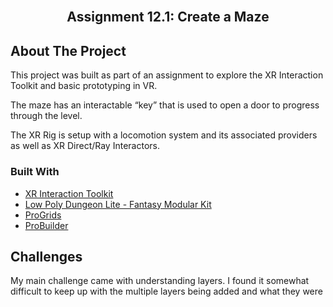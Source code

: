 <br />
<div align="center">
  <h2 align="center">Assignment 12.1: Create a Maze</h2>
</div>


## About The Project

This project was built as part of an assignment to explore the XR Interaction Toolkit and basic prototyping in VR. 

The maze has an interactable “key” that is used to open a door to progress through the level. 

The XR Rig is setup with a locomotion system and its associated providers as well as XR Direct/Ray Interactors. 

### Built With

* [XR Interaction Toolkit](https://docs.unity3d.com/Packages/com.unity.xr.interaction.toolkit@1.0/manual/index.html)
* [Low Poly Dungeon Lite - Fantasy Modular Kit](https://assetstore.unity.com/packages/3d/environments/dungeons/low-poly-dungeon-lite-fantasy-modular-kit-224313)
* [ProGrids](https://docs.unity3d.com/Packages/com.unity.progrids@3.0/manual/index.html)
* [ProBuilder](https://docs.unity3d.com/Packages/com.unity.probuilder@5.0/manual/index.html)

## Challenges 

My main challenge came with understanding layers. I found it somewhat difficult to keep up with the multiple layers being added and what they were 





